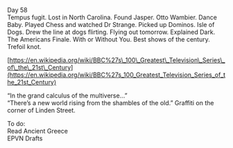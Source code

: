 Day 58  
Tempus fugit. Lost in North Carolina. Found Jasper. Otto Wambier. Dance Baby. Played Chess and watched Dr Strange. Picked up Dominos. Isle of Dogs. Drew the line at dogs flirting. Flying out tomorrow. Explained Dark. The Americans Finale. With or Without You. Best shows of the century. Trefoil knot. 

[https://en.wikipedia.org/wiki/BBC%27s\_100\_Greatest\_Television\_Series\_of\_the\_21st\_Century](https://en.wikipedia.org/wiki/BBC%27s_100_Greatest_Television_Series_of_the_21st_Century)

“In the grand calculus of the multiverse…”  
“There’s a new world rising from the shambles of the old.” Graffiti on the corner of Linden Street.

To do:  
Read Ancient Greece  
EPVN Drafts
